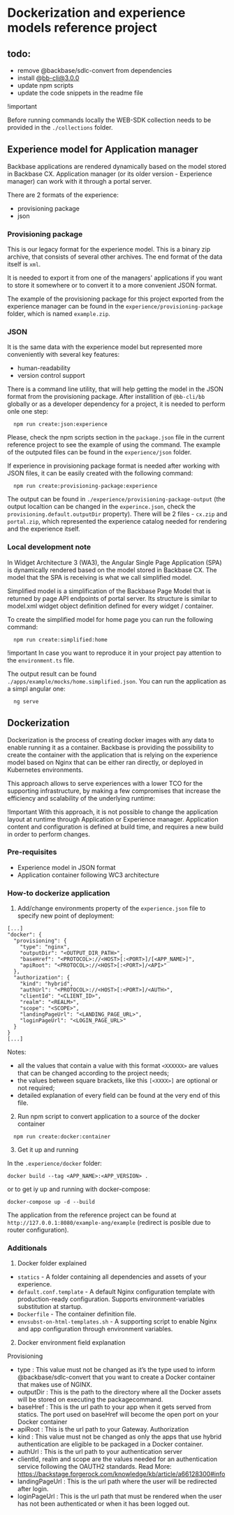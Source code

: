# Dockerization and experience models reference project

## todo:
- remove @backbase/sdlc-convert from dependencies
- install @bb-cli@3.0.0
- update npm scripts
- update the code snippets in the readme file

!important

Before running commands locally the WEB-SDK collection needs to be provided in the `./collections` folder.

## Experience model for Application manager

Backbase applications are rendered dynamically based on the model stored in Backbase CX. Application manager (or its older version - Experience manager) can work with it through a portal server.

There are 2 formats of the experience:
- provisioning package
- json

### Provisioning package

This is our legacy format for the experience model. This is a binary zip archive, that consists of several other archives. The end format of the data itself is `xml`.

It is needed to export it from one of the managers' applications if you want to store it somewhere or to convert it to a more convenient JSON format.

The example of the provisioning package for this project exported from the experience manager can be found in the `experience/provisioning-package` folder, which is named `example.zip`.

### JSON

It is the same data with the experience model but represented more conveniently with several key features:

- human-readability
- version control support 

There is a command line utility, that will help getting the model in the JSON format from the provisioning package. After installition of `@bb-cli/bb` globally or as a developer dependency for a project, it is needed to perform onle one step:

```
  npm run create:json:experience
```

Please, check the npm scripts section in the `package.json` file in the current reference project to see the example of using the command. The example of the outputed files can be found in the `experience/json` folder. 

If experience in provisioning package format is needed after working with JSON files, it can be easily created with the following command:

```
  npm run create:provisioning-package:experience
```

The output can be found in `./experience/provisioning-package-output` (the output localtion can be changed in the `experince.json`, check the `provisioning.default.outputDir` property). There will be 2 files - `cx.zip` and `portal.zip`, which represented the experience catalog needed for rendering and the experience itself.

### Local development note

In Widget Architecture 3 (WA3), the Angular Single Page Application (SPA) is dynamically rendered based on the model stored in Backbase CX. The model that the SPA is receiving is what we call simplified model.

Simplified model is a simplification of the Backbase Page Model that is returned by page API endpoints of portal server. Its structure is similar to model.xml widget object definition defined for every widget / container.

To create the simplified model for home page you can run the following command:

```
  npm run create:simplified:home
```

!important
In case you want to reproduce it in your project pay attention to the `environment.ts` file.

The output result can be found `./apps/example/mocks/home.simplified.json`. You can run the application as a simpl angular one:

```
  ng serve
```

## Dockerization

Dockerization is the process of creating docker images with any data to enable running it as a container. Backbase is providing the possibility to create the container with the application that is relying on the experience model based on Nginx that can be either ran directly, or deployed in Kubernetes environments.

This approach allows to serve experiences with a lower TCO for the supporting infrastructure, by making a few compromises that increase the efficiency and scalability of the underlying runtime:

!Important
With this approach, it is not possible to change the application layout at runtime through Application or Experience manager. Application content and configuration is defined at build time, and requires a new build in order to perform changes.

### Pre-requisites

- Experience model in JSON format
- Application container following WC3 architecture

### How-to dockerize application

1. Add/change environments property of the `experience.json` file to specify new point of deployment:

```
[...]
"docker": {
  "provisioning": {
    "type": "nginx", 
    "outputDir": "<OUTPUT_DIR_PATH>",
    "baseHref": "<PROTOCOL>://<HOST>[:<PORT>]/[<APP_NAME>]",
    "apiRoot": "<PROTOCOL>://<HOST>[:<PORT>]/<API>"
  },
  "authorization": {
    "kind": "hybrid",
    "authUrl": "<PROTOCOL>://<HOST>[:<PORT>]/<AUTH>",
    "clientId": "<CLIENT_ID>",
    "realm": "<REALM>",
    "scope": "<SCOPE>",
    "landingPageUrl": "<LANDING_PAGE_URL>",
    "loginPageUrl": "<LOGIN_PAGE_URL>"
  }
}
[...]
```

Notes:
- all the values that contain a value with this format `<XXXXXX>` are values that can be changed according to the project needs;
- the values between square brackets, like this `[<XXXX>]` are optional or not required;
- detailed explanation of every field can be found at the very end of this file.

2. Run npm script to convert application to a source of the docker container

```
  npm run create:docker:container
```

3. Get it up and running

In the `.experience/docker` folder:

```
docker build --tag <APP_NAME>:<APP_VERSION> .
```

or to get iy up and running with docker-compose:

```
docker-compose up -d --build
```

The application from the reference project can be found at `http://127.0.0.1:8080/example-ang/example` (redirect is posible due to router configuration).

### Additionals

1. Docker folder explained

- `statics` - A folder containing all dependencies and assets of your experience.
- `default.conf.template` - A default Nginx configuration template with production-ready configuration. Supports environment-variables substitution at startup.
- `Dockerfile` - The container definition file.
- `envsubst-on-html-templates.sh` - A supporting script to enable Nginx and app configuration through environment variables.

2. Docker environment field explanation

Provisioning
- type : This value must not be changed as it’s the type used to inform @backbase/sdlc-convert that you want to create a Docker container that makes use of NGINX.
- outputDir : This is the path to the directory where all the Docker assets will be stored on executing the packagecommand.
- baseHref : This is the url path to your app when it gets served from statics. The port used on baseHref will become the open port on your Docker container
- apiRoot : This is the url path to your Gateway. 
Authorization
- kind : This value must  not be changed as only the apps that use hybrid authentication are eligible to be packaged in a Docker container.
- authUrl : This is the url path to your authentication server
- clientId, realm and scope are the values needed for an authentication service following the OAUTH2 standards. Read More: https://backstage.forgerock.com/knowledge/kb/article/a66128300#info
- landingPageUrl : This is the url path where the user will be redirected after login.
- loginPageUrl : This is the url path that must be rendered when the user has not been authenticated or when it has been logged out.
